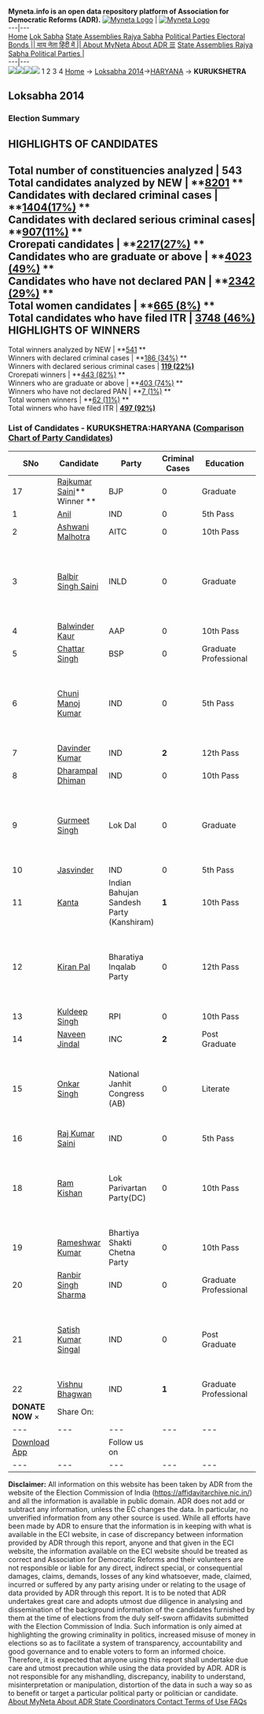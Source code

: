 **Myneta.info is an open data repository platform of Association for Democratic Reforms (ADR).**
[![Myneta Logo](https://www.myneta.info/lib/img/myneta-logo.png)](https://www.myneta.info/) | [![Myneta Logo](https://www.myneta.info/lib/img/adr-logo.png)](https://adrindia.org)  
---|---  
[Home](https://www.myneta.info/) [Lok Sabha](https://www.myneta.info/#ls "Lok Sabha") [ State Assemblies ](https://www.myneta.info/#sa "State Assemblies") [Rajya Sabha](https://www.myneta.info/#rs "Rajya Sabha") [Political Parties ](https://www.myneta.info/party "Political Parties") [ Electoral Bonds ](https://www.myneta.info/electoral_bonds "Electoral Bonds") [ || माय नेता हिंदी में || ](https://translate.google.co.in/translate?prev=hp&hl=en&js=y&u=www.myneta.info&sl=en&tl=hi&history_state0=) [ About MyNeta ](https://adrindia.org/content/about-myneta) [ About ADR ](https://adrindia.org/about-adr/who-we-are) [☰](javascript:void\(0\))
[ State Assemblies ](https://www.myneta.info/#sa "State Assemblies") [ Rajya Sabha ](https://www.myneta.info/#rs "Rajya Sabha") [ Political Parties ](https://www.myneta.info/party "Political Parties")
|   
---|---  
![](https://www.myneta.info/lib/img/banner/banner-1.png)![](https://www.myneta.info/lib/img/banner/banner-2.png)![](https://www.myneta.info/lib/img/banner/banner-3.png)![](https://www.myneta.info/lib/img/banner/banner-4.png)
1  2  3  4 
[Home](https://www.myneta.info/) → [Loksabha 2014](https://www.myneta.info/ls2014/)→[HARYANA](https://www.myneta.info/ls2014/index.php?action=show_constituencies&state_id=7) → **KURUKSHETRA**
### 
## Loksabha 2014
###  Election Summary 
HIGHLIGHTS OF CANDIDATES  
---  
Total number of constituencies analyzed |  543   
Total candidates analyzed by NEW | **[8201](https://www.myneta.info/ls2014/index.php?action=summary&subAction=candidates_analyzed&sort=candidate#summary) **  
Candidates with declared criminal cases | **[1404(17%)](https://www.myneta.info/ls2014/index.php?action=summary&subAction=crime&sort=candidate#summary) **  
Candidates with declared serious criminal cases| **[907(11%)](https://www.myneta.info/ls2014/index.php?action=summary&subAction=serious_crime&sort=candidate#summary) **  
Crorepati candidates | **[2217(27%)](https://www.myneta.info/ls2014/index.php?action=summary&subAction=crorepati&sort=candidate#summary) **  
Candidates who are graduate or above | **[4023 (49%)](https://www.myneta.info/ls2014/index.php?action=summary&subAction=education&sort=candidate#summary) **  
Candidates who have not declared PAN | **[2342 (29%)](https://www.myneta.info/ls2014/index.php?action=summary&subAction=without_pan&sort=candidate#summary) **  
Total women candidates | **[665 (8%)](https://www.myneta.info/ls2014/index.php?action=summary&subAction=women_candidate&sort=candidate#summary) **  
Total candidates who have filed ITR | [**3748 (46%)**](https://www.myneta.info/ls2014/index.php?action=summary&subAction=filed_itr&sort=candidate#summary)  
HIGHLIGHTS OF WINNERS  
---  
Total winners analyzed by NEW | **[541](https://www.myneta.info/ls2014/index.php?action=summary&subAction=winner_analyzed&sort=candidate#summary) **  
Winners with declared criminal cases | **[186 (34%)](https://www.myneta.info/ls2014/index.php?action=summary&subAction=winner_crime&sort=candidate#summary) **  
Winners with declared serious criminal cases | **[119 (22%)](https://www.myneta.info/ls2014/index.php?action=summary&subAction=winner_serious_crime&sort=candidate#summary)**  
Crorepati winners | **[443 (82%)](https://www.myneta.info/ls2014/index.php?action=summary&subAction=winner_crorepati&sort=candidate#summary) **  
Winners who are graduate or above | **[403 (74%)](https://www.myneta.info/ls2014/index.php?action=summary&subAction=winner_education&sort=candidate#summary) **  
Winners who have not declared PAN | **[7 (1%)](https://www.myneta.info/ls2014/index.php?action=summary&subAction=winner_without_pan&sort=candidate#summary) **  
Total women winners | **[62 (11%)](https://www.myneta.info/ls2014/index.php?action=summary&subAction=winner_women&sort=candidate#summary) **  
Total winners who have filed ITR | [**497 (92%)**](https://www.myneta.info/ls2014/index.php?action=summary&subAction=winner_filed_itr&sort=candidate#summary)  
### List of Candidates - KURUKSHETRA:HARYANA ([Comparison Chart of Party Candidates](https://www.myneta.info/ls2014/comparisonchart.php?constituency_id=377))
SNo | Candidate| Party| Criminal Cases| Education| Age| Total Assets| Liabilities  
---|---|---|---|---|---|---|---  
17  | [Rajkumar Saini](https://www.myneta.info/ls2014/candidate.php?candidate_id=90)** Winner ** | BJP | 0 | Graduate| 60 | Rs 13,28,80,476 ~ 13 Crore+ | Rs 2,32,62,108 ~ 2 Crore+  
1  | [Anil](https://www.myneta.info/ls2014/candidate.php?candidate_id=1996) | IND | 0 | 5th Pass| 32 | Rs 1,80,36,000 ~ 1 Crore+ | Rs 0 ~   
2  | [Ashwani Malhotra](https://www.myneta.info/ls2014/candidate.php?candidate_id=1038) | AITC | 0 | 10th Pass| 49 | Rs 12,84,743 ~ 12 Lacs+ | Rs 0 ~   
3  | [Balbir Singh Saini](https://www.myneta.info/ls2014/candidate.php?candidate_id=1044) | INLD | 0 | Graduate| 65 | ![](https://myneta.info/image_v2.php?myneta_folder=ls2014&candidate_id=1044&col=ta) | ![](https://myneta.info/image_v2.php?myneta_folder=ls2014&candidate_id=1044&col=lia)  
4  | [Balwinder Kaur](https://www.myneta.info/ls2014/candidate.php?candidate_id=417) | AAP | 0 | 10th Pass| 51 | Rs 1,78,52,106 ~ 1 Crore+ | Rs 11,96,325 ~ 11 Lacs+  
5  | [Chattar Singh](https://www.myneta.info/ls2014/candidate.php?candidate_id=198) | BSP | 0 | Graduate Professional| 62 | Rs 7,29,70,569 ~ 7 Crore+ | Rs 35,00,000 ~ 35 Lacs+  
6  | [Chuni Manoj Kumar](https://www.myneta.info/ls2014/candidate.php?candidate_id=197) | IND | 0 | 5th Pass| 32 | ![](https://myneta.info/image_v2.php?myneta_folder=ls2014&candidate_id=197&col=ta) | ![](https://myneta.info/image_v2.php?myneta_folder=ls2014&candidate_id=197&col=lia)  
7  | [Davinder Kumar](https://www.myneta.info/ls2014/candidate.php?candidate_id=1037) | IND | **2** | 12th Pass| 33 | Rs 22,75,000 ~ 22 Lacs+ | Rs 2,50,000 ~ 2 Lacs+  
8  | [Dharampal Dhiman](https://www.myneta.info/ls2014/candidate.php?candidate_id=1030) | IND | 0 | 10th Pass| 63 | Rs 7,65,000 ~ 7 Lacs+ | Rs 0 ~   
9  | [Gurmeet Singh](https://www.myneta.info/ls2014/candidate.php?candidate_id=1036) | Lok Dal | 0 | Graduate| 47 | ![](https://myneta.info/image_v2.php?myneta_folder=ls2014&candidate_id=1036&col=ta) | ![](https://myneta.info/image_v2.php?myneta_folder=ls2014&candidate_id=1036&col=lia)  
10  | [Jasvinder](https://www.myneta.info/ls2014/candidate.php?candidate_id=1031) | IND | 0 | 5th Pass| 38 | Rs 17,30,088 ~ 17 Lacs+ | Rs 0 ~   
11  | [Kanta](https://www.myneta.info/ls2014/candidate.php?candidate_id=1994) | Indian Bahujan Sandesh Party (Kanshiram) | **1** | 10th Pass| 43 | Rs 3,42,24,262 ~ 3 Crore+ | Rs 2,64,05,000 ~ 2 Crore+  
12  | [Kiran Pal](https://www.myneta.info/ls2014/candidate.php?candidate_id=1997) | Bharatiya Inqalab Party | 0 | 12th Pass| 40 | ![](https://myneta.info/image_v2.php?myneta_folder=ls2014&candidate_id=1997&col=ta) | ![](https://myneta.info/image_v2.php?myneta_folder=ls2014&candidate_id=1997&col=lia)  
13  | [Kuldeep Singh](https://www.myneta.info/ls2014/candidate.php?candidate_id=1035) | RPI | 0 | 10th Pass| 44 | Rs 5,37,08,428 ~ 5 Crore+ | Rs 0 ~   
14  | [Naveen Jindal](https://www.myneta.info/ls2014/candidate.php?candidate_id=631) | INC | **2** | Post Graduate| 44 | Rs 3,08,31,54,000 ~ 308 Crore+ | Rs 4,91,14,000 ~ 4 Crore+  
15  | [Onkar Singh](https://www.myneta.info/ls2014/candidate.php?candidate_id=1027) | National Janhit Congress (AB) | 0 | Literate| 45 | ![](https://myneta.info/image_v2.php?myneta_folder=ls2014&candidate_id=1027&col=ta) | ![](https://myneta.info/image_v2.php?myneta_folder=ls2014&candidate_id=1027&col=lia)  
16  | [Raj Kumar Saini](https://www.myneta.info/ls2014/candidate.php?candidate_id=1034) | IND | 0 | 5th Pass| 37 | Rs 5,62,200 ~ 5 Lacs+ | Rs 24,000 ~ 24 Thou+  
18  | [Ram Kishan](https://www.myneta.info/ls2014/candidate.php?candidate_id=1995) | Lok Parivartan Party(DC) | 0 | 10th Pass| 49 | ![](https://myneta.info/image_v2.php?myneta_folder=ls2014&candidate_id=1995&col=ta) | ![](https://myneta.info/image_v2.php?myneta_folder=ls2014&candidate_id=1995&col=lia)  
19  | [Rameshwar Kumar](https://www.myneta.info/ls2014/candidate.php?candidate_id=1028) | Bhartiya Shakti Chetna Party | 0 | 10th Pass| 66 | Rs 74,16,637 ~ 74 Lacs+ | Rs 0 ~   
20  | [Ranbir Singh Sharma](https://www.myneta.info/ls2014/candidate.php?candidate_id=415) | IND | 0 | Graduate Professional| 58 | Rs 1,46,04,045 ~ 1 Crore+ | Rs 3,00,000 ~ 3 Lacs+  
21  | [Satish Kumar Singal](https://www.myneta.info/ls2014/candidate.php?candidate_id=1029) | IND | 0 | Post Graduate| 54 | ![](https://myneta.info/image_v2.php?myneta_folder=ls2014&candidate_id=1029&col=ta) | ![](https://myneta.info/image_v2.php?myneta_folder=ls2014&candidate_id=1029&col=lia)  
22  | [Vishnu Bhagwan](https://www.myneta.info/ls2014/candidate.php?candidate_id=416) | IND | **1** | Graduate Professional| 66 | Rs 19,46,070 ~ 19 Lacs+ | Rs 3,79,840 ~ 3 Lacs+  
|  **DONATE NOW** × |  Share On:  | [](https://api.whatsapp.com/send?text=https%3A%2F%2Fmyneta.info%2Fpunjab2022%2Findex.php%3Faction%3Dshow_constituencies%26state_id%3D19) | [](https://www.facebook.com/sharer/sharer.php?u=https%3A%2F%2Fmyneta.info%2Fpunjab2022%2Findex.php%3Faction%3Dshow_constituencies%26state_id%3D19) | [](https://twitter.com/share?url=https%3A%2F%2Fmyneta.info%2Fpunjab2022%2Findex.php%3Faction%3Dshow_constituencies%26state_id%3D19)  
---|---|---|---|---  
| [ Download App ](https://play.google.com/store/apps/details?id=com.webrosoft.myneta1&pcampaignid=pcampaignidMKT-Other-global-all-co-prtnr-py-PartBadge-Mar2515-1) | [](https://play.google.com/store/apps/details?id=com.webrosoft.myneta1&pcampaignid=pcampaignidMKT-Other-global-all-co-prtnr-py-PartBadge-Mar2515-1) |  Follow us on  | [](https://www.facebook.com/adrindia.org/) | [](https://twitter.com/adrspeaks) | [](https://groups.google.com/g/national-election-watch?hl=en&pli=1) | [](https://www.instagram.com/adrspeaks/) | [](https://www.youtube.com/user/adrspeaks) | [](https://sharechat.com/profile/adrspeaks)  
---|---|---|---|---|---|---|---|---  
**Disclaimer:** All information on this website has been taken by ADR from the website of the Election Commission of India (https://affidavitarchive.nic.in/) and all the information is available in public domain. ADR does not add or subtract any information, unless the EC changes the data. In particular, no unverified information from any other source is used. While all efforts have been made by ADR to ensure that the information is in keeping with what is available in the ECI website, in case of discrepancy between information provided by ADR through this report, anyone and that given in the ECI website, the information available on the ECI website should be treated as correct and Association for Democratic Reforms and their volunteers are not responsible or liable for any direct, indirect special, or consequential damages, claims, demands, losses of any kind whatsoever, made, claimed, incurred or suffered by any party arising under or relating to the usage of data provided by ADR through this report. It is to be noted that ADR undertakes great care and adopts utmost due diligence in analysing and dissemination of the background information of the candidates furnished by them at the time of elections from the duly self-sworn affidavits submitted with the Election Commission of India. Such information is only aimed at highlighting the growing criminality in politics, increased misuse of money in elections so as to facilitate a system of transparency, accountability and good governance and to enable voters to form an informed choice. Therefore, it is expected that anyone using this report shall undertake due care and utmost precaution while using the data provided by ADR. ADR is not responsible for any mishandling, discrepancy, inability to understand, misinterpretation or manipulation, distortion of the data in such a way so as to benefit or target a particular political party or politician or candidate. 
[ About MyNeta ](https://adrindia.org/content/about-myneta) [ About ADR ](https://adrindia.org/about-adr/who-we-are) [ State Coordinators ](https://adrindia.org/about-adr/state-coordinators) [ Contact ](https://adrindia.org/contact-us) [ Terms of Use ](https://adrindia.org/content/adr-terms-use) [ FAQs ](https://adrindia.org/content/faqs)
